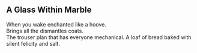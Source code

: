 A Glass Within Marble
---------------------
When you wake enchanted like a hoove.  
Brings all the dismantles coats.  
The trouser plan that has everyone mechanical. A loaf of bread baked with silent felicity and salt.  
